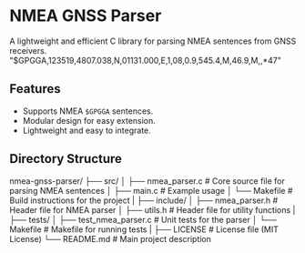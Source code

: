 # NMEA GNSS Parser

A lightweight and efficient C library for parsing NMEA sentences from GNSS receivers.
"$GPGGA,123519,4807.038,N,01131.000,E,1,08,0.9,545.4,M,46.9,M,,*47"

## Features
- Supports NMEA `$GPGGA` sentences.
- Modular design for easy extension.
- Lightweight and easy to integrate.

## Directory Structure
nmea-gnss-parser/
├── src/
│   ├── nmea_parser.c       # Core source file for parsing NMEA sentences
│   ├── main.c              # Example usage
│   └── Makefile            # Build instructions for the project
|
├── include/
│   ├── nmea_parser.h       # Header file for NMEA parser
│   ├── utils.h             # Header file for utility functions
|
├── tests/
│   ├── test_nmea_parser.c  # Unit tests for the parser
│   └── Makefile            # Makefile for running tests
|
├── LICENSE                 # License file (MIT License)
└── README.md               # Main project description
